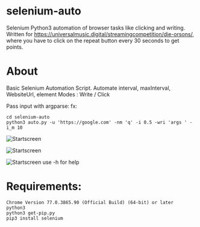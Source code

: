 # selenium-auto
Selenium Python3 automation of browser tasks like clicking and writing. Written for https://universalmusic.digital/streamingcompetition/die-orsons/, where you have to click on the repeat button every 30 seconds to get points.

# About
Basic Selenium Automation Script.
Automate interval, maxInterval, WebsiteUrl, element
Modes : Write / Click
  
Pass input with argparse: fx:
```
cd selenium-auto
python3 auto.py -u 'https://google.com' -nm 'q' -i 0.5 -wri 'args ' -i_m 10 
```
![Startscreen](../master/gitreadme/test.gif)

![Startscreen](../master/gitreadme/running.gif)

![Startscreen](../master/gitreadme/startscript.gif)
use -h for help

# Requirements:
```
Chrome Version 77.0.3865.90 (Official Build) (64-bit) or later
python3
python3 get-pip.py
pip3 install selenium
```

